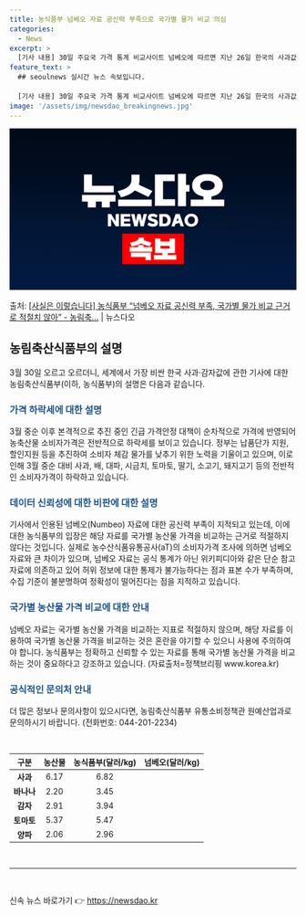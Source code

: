 ```yaml
---
title: 농식품부 넘베오 자료 공신력 부족으로 국가별 물가 비교 의심
categories:
  - News
excerpt: >
  [기사 내용] 30일 주요국 가격 통계 비교사이트 넘베오에 따르면 지난 26일 한국의 사과값은 1kg 기준 …
feature_text: >
  ## seoulnews 실시간 뉴스 속보입니다.

  [기사 내용] 30일 주요국 가격 통계 비교사이트 넘베오에 따르면 지난 26일 한국의 사과값은 1kg 기준 …
image: '/assets/img/newsdao_breakingnews.jpg'
---
```


![뉴스다오 속보](/assets/img/newsdao_breakingnews.jpg)

<p>출처: <a href="https://newsdao.kr/3476" rel="dofollow">[사실은 이렇습니다] 농식품부 “넘베오 자료 공신력 부족, 국가별 물가 비교 근거로 적절치 않아” - 농림축…</a> | 뉴스다오</p>

<h2 data-ke-size="size26">농림축산식품부의 설명</h2>
<p data-ke-size="size16">3월 30일 오르고 오르더니, 세계에서 가장 비싼 한국 사과·감자값에 관한 기사에 대한 농림축산식품부(이하, 농식품부)의 설명은 다음과 같습니다.</p>

<h3><b><span style="color: #1a5490;">가격 하락세에 대한 설명</span></b></h3>
<p data-ke-size="size16">3월 중순 이후 본격적으로 추진 중인 긴급 가격안정 대책이 순차적으로 가격에 반영되어 농축산물 소비자가격은 전반적으로 하락세를 보이고 있습니다. 정부는 납품단가 지원, 할인지원 등을 추진하여 소비자 체감 물가를 낮추기 위한 노력을 기울이고 있으며, 이로 인해 3월 중순 대비 사과, 배, 대파, 시금치, 토마토, 딸기, 소고기, 돼지고기 등의 전반적인 소비자가격이 하락하고 있습니다.</p>

<h3><b><span style="color: #1a5490;">데이터 신뢰성에 대한 비판에 대한 설명</span></b></h3>
<p data-ke-size="size16">기사에서 인용된 넘베오(Numbeo) 자료에 대한 공신력 부족이 지적되고 있는데, 이에 대한 농식품부의 입장은 해당 자료를 국가별 농산물 가격을 비교하는 근거로 적절하지 않다는 것입니다. 실제로 농수산식품유통공사(aT)의 소비자가격 조사에 의하면 넘베오 자료와 큰 차이가 있으며, 넘베오 자료는 공식 통계가 아닌 위키피디아와 같은 단순 참고 자료에 의존하고 있어 허위 정보에 대한 통제가 불가능하다는 점과 표본 수가 부족하며, 수집 기준이 불분명하여 정확성이 떨어진다는 점을 지적하고 있습니다.</p>

<h3><b><span style="color: #1a5490;">국가별 농산물 가격 비교에 대한 안내</span></b></h3>
<p data-ke-size="size16">넘베오 자료는 국가별 농산물 가격을 비교하는 지표로 적절하지 않으며, 해당 자료를 이용하여 국가별 농산물 가격을 비교하는 것은 혼란을 야기할 수 있으니 사용에 주의하여야 합니다. 농식품부는 정확하고 신뢰할 수 있는 자료를 통해 국가별 농산물 가격을 비교하는 것이 중요하다고 강조하고 있습니다. (자료출처=정책브리핑 www.korea.kr)</p>

<h3><b><span style="color: #1a5490;">공식적인 문의처 안내</span></b></h3>
<p data-ke-size="size16">더 많은 정보나 문의사항이 있으시다면, 농림축산식품부 유통소비정책관 원예산업과로 문의하시기 바랍니다. (전화번호: 044-201-2234)</p>

<p data-ke-size="size16">&nbsp;</p>
<table>
<thead>
<tr>
<th style="text-align: center;">구분</th>
<th style="text-align: center;">농산물</th>
<th style="text-align: center;">농식품부(달러/kg)</th>
<th style="text-align: center;">넘베오(달러/kg)</th>
</tr>
</thead>
<tbody>
<tr>
<td style="text-align: center; height: 17px;"><b>사과</b></td>
<td style="text-align: center;">6.17</td>
<td style="text-align: center;">6.82</td>
</tr>
<tr>
<td style="text-align: center; height: 17px;"><b>바나나</b></td>
<td style="text-align: center;">2.20</td>
<td style="text-align: center;">3.45</td>
</tr>
<tr>
<td style="text-align: center; height: 17px;"><b>감자</b></td>
<td style="text-align: center;">2.91</td>
<td style="text-align: center;">3.94</td>
</tr>
<tr>
<td style="text-align: center; height: 17px;"><b>토마토</b></td>
<td style="text-align: center;">5.37</td>
<td style="text-align: center;">5.47</td>
</tr>
<tr>
<td style="text-align: center; height: 17px;"><b>양파</b></td>
<td style="text-align: center;">2.06</td>
<td style="text-align: center;">2.96</td>
</tr>
</tbody>
</table>
<p data-ke-size="size16">&nbsp;</p>
<hr>
<p data-ke-size="size16">&nbsp;</p> 

신속 뉴스 바로가기 👉 <a href="https://newsdao.kr" rel="dofollow">https://newsdao.kr</a>


